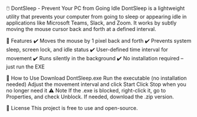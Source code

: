 🖱️ DontSleep - Prevent Your PC from Going Idle
DontSleep is a lightweight utility that prevents your computer from going to sleep or appearing idle in applications like Microsoft Teams, Slack, and Zoom. It works by subtly moving the mouse cursor back and forth at a defined interval.

🔹 Features
✔️ Moves the mouse by 1 pixel back and forth
✔️ Prevents system sleep, screen lock, and idle status
✔️ User-defined time interval for movement
✔️ Runs silently in the background
✔️ No installation required – just run the EXE

🚀 How to Use
Download DontSleep.exe
Run the executable (no installation needed)
Adjust the movement interval and click Start
Click Stop when you no longer need it
⚠️ Note
If the .exe is blocked, right-click it, go to Properties, and check Unblock.
If needed, download the .zip version.

📜 License
This project is free to use and open-source.
